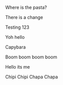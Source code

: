 Where is the pasta?

There is a change

Testing 123

Yoh hello 

Capybara

Boom boom boom boom 

Hello its me

Chipi Chipi Chapa Chapa
